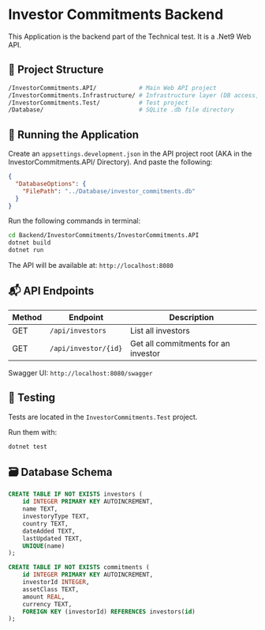 # Investor Commitments Backend

This Application is the backend part of the Technical test. It is a .Net9 Web API.

## 📁 Project Structure

```bash
/InvestorCommitments.API/            # Main Web API project
/InvestorCommitments.Infrastructure/ # Infrastructure layer (DB access, Repositories)
/InvestorCommitments.Test/           # Test project
/Database/                           # SQLite .db file directory
```

## 🚀 Running the Application

Create an `appsettings.development.json` in the API project root (AKA in the InvestorCommitments.API/ Directory). And paste the following:

```json
{
  "DatabaseOptions": {
    "FilePath": "../Database/investor_commitments.db"
  }
}
```

Run the following commands in terminal:

```bash
cd Backend/InvestorCommitments/InvestorCommitments.API
dotnet build
dotnet run
```

The API will be available at: `http://localhost:8080`

## 📬 API Endpoints

| Method | Endpoint             | Description                         |
| ------ | -------------------- | ----------------------------------- |
| GET    | `/api/investors`     | List all investors                  |
| GET    | `/api/investor/{id}` | Get all commitments for an investor |

Swagger UI: `http://localhost:8080/swagger`

## 🧪 Testing

Tests are located in the `InvestorCommitments.Test` project.

Run them with:

```bash
dotnet test
```

## 🗃️ Database Schema

```sql
CREATE TABLE IF NOT EXISTS investors (
    id INTEGER PRIMARY KEY AUTOINCREMENT,
    name TEXT,
    investoryType TEXT,
    country TEXT,
    dateAdded TEXT,
    lastUpdated TEXT,
    UNIQUE(name)
);

CREATE TABLE IF NOT EXISTS commitments (
    id INTEGER PRIMARY KEY AUTOINCREMENT,
    investorId INTEGER,
    assetClass TEXT,
    amount REAL,
    currency TEXT,
    FOREIGN KEY (investorId) REFERENCES investors(id)
);
```
